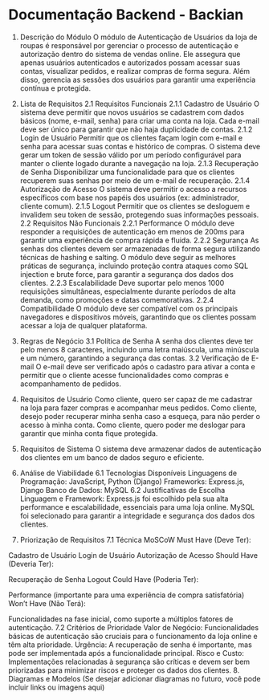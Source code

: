 # Documentação Backend - Backian

1. Descrição do Módulo
O módulo de Autenticação de Usuários da loja de roupas é responsável por gerenciar o processo de autenticação e autorização dentro do sistema de vendas online. Ele assegura que apenas usuários autenticados e autorizados possam acessar suas contas, visualizar pedidos, e realizar compras de forma segura. Além disso, gerencia as sessões dos usuários para garantir uma experiência contínua e protegida.

2. Lista de Requisitos
2.1 Requisitos Funcionais
2.1.1 Cadastro de Usuário
O sistema deve permitir que novos usuários se cadastrem com dados básicos (nome, e-mail, senha) para criar uma conta na loja.
Cada e-mail deve ser único para garantir que não haja duplicidade de contas.
2.1.2 Login de Usuário
Permitir que os clientes façam login com e-mail e senha para acessar suas contas e histórico de compras.
O sistema deve gerar um token de sessão válido por um período configurável para manter o cliente logado durante a navegação na loja.
2.1.3 Recuperação de Senha
Disponibilizar uma funcionalidade para que os clientes recuperem suas senhas por meio de um e-mail de recuperação.
2.1.4 Autorização de Acesso
O sistema deve permitir o acesso a recursos específicos com base nos papéis dos usuários (ex: administrador, cliente comum).
2.1.5 Logout
Permitir que os clientes se desloguem e invalidem seu token de sessão, protegendo suas informações pessoais.
2.2 Requisitos Não Funcionais
2.2.1 Performance
O módulo deve responder a requisições de autenticação em menos de 200ms para garantir uma experiência de compra rápida e fluida.
2.2.2 Segurança
As senhas dos clientes devem ser armazenadas de forma segura utilizando técnicas de hashing e salting.
O módulo deve seguir as melhores práticas de segurança, incluindo proteção contra ataques como SQL injection e brute force, para garantir a segurança dos dados dos clientes.
2.2.3 Escalabilidade
Deve suportar pelo menos 1000 requisições simultâneas, especialmente durante períodos de alta demanda, como promoções e datas comemorativas.
2.2.4 Compatibilidade
O módulo deve ser compatível com os principais navegadores e dispositivos móveis, garantindo que os clientes possam acessar a loja de qualquer plataforma.
3. Regras de Negócio
3.1 Política de Senha
A senha dos clientes deve ter pelo menos 8 caracteres, incluindo uma letra maiúscula, uma minúscula e um número, garantindo a segurança das contas.
3.2 Verificação de E-mail
O e-mail deve ser verificado após o cadastro para ativar a conta e permitir que o cliente acesse funcionalidades como compras e acompanhamento de pedidos.
4. Requisitos de Usuário
Como cliente, quero ser capaz de me cadastrar na loja para fazer compras e acompanhar meus pedidos.
Como cliente, desejo poder recuperar minha senha caso a esqueça, para não perder o acesso à minha conta.
Como cliente, quero poder me deslogar para garantir que minha conta fique protegida.
5. Requisitos de Sistema
O sistema deve armazenar dados de autenticação dos clientes em um banco de dados seguro e eficiente.
6. Análise de Viabilidade
6.1 Tecnologias Disponíveis
Linguagens de Programação: JavaScript, Python (Django)
Frameworks: Express.js, Django
Banco de Dados: MySQL
6.2 Justificativas de Escolha
Linguagem e Framework: Express.js foi escolhido pela sua alta performance e escalabilidade, essenciais para uma loja online. MySQL foi selecionado para garantir a integridade e segurança dos dados dos clientes.
7. Priorização de Requisitos
7.1 Técnica MoSCoW
Must Have (Deve Ter):

Cadastro de Usuário
Login de Usuário
Autorização de Acesso
Should Have (Deveria Ter):

Recuperação de Senha
Logout
Could Have (Poderia Ter):

Performance (importante para uma experiência de compra satisfatória)
Won’t Have (Não Terá):

Funcionalidades na fase inicial, como suporte a múltiplos fatores de autenticação.
7.2 Critérios de Prioridade
Valor de Negócio: Funcionalidades básicas de autenticação são cruciais para o funcionamento da loja online e têm alta prioridade.
Urgência: A recuperação de senha é importante, mas pode ser implementada após a funcionalidade principal.
Risco e Custo: Implementações relacionadas à segurança são críticas e devem ser bem priorizadas para minimizar riscos e proteger os dados dos clientes.
8. Diagramas e Modelos
(Se desejar adicionar diagramas no futuro, você pode incluir links ou imagens aqui)
